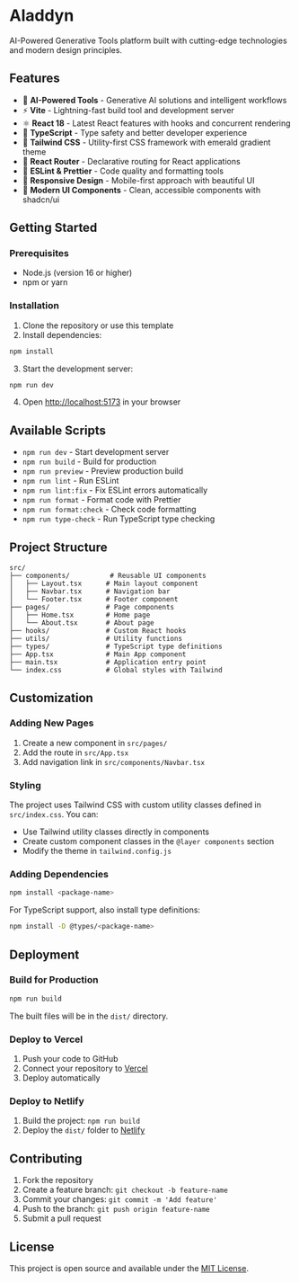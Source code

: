 # Aladdyn

AI-Powered Generative Tools platform built with cutting-edge technologies and modern design principles.

## Features

- 🤖 **AI-Powered Tools** - Generative AI solutions and intelligent workflows
- ⚡️ **Vite** - Lightning-fast build tool and development server
- ⚛️ **React 18** - Latest React features with hooks and concurrent rendering
- 🔷 **TypeScript** - Type safety and better developer experience
- 🎨 **Tailwind CSS** - Utility-first CSS framework with emerald gradient theme
- 🧭 **React Router** - Declarative routing for React applications
- 🔧 **ESLint & Prettier** - Code quality and formatting tools
- 📱 **Responsive Design** - Mobile-first approach with beautiful UI
- 🎯 **Modern UI Components** - Clean, accessible components with shadcn/ui

## Getting Started

### Prerequisites

- Node.js (version 16 or higher)
- npm or yarn

### Installation

1. Clone the repository or use this template
2. Install dependencies:

```bash
npm install
```

3. Start the development server:

```bash
npm run dev
```

4. Open [http://localhost:5173](http://localhost:5173) in your browser

## Available Scripts

- `npm run dev` - Start development server
- `npm run build` - Build for production
- `npm run preview` - Preview production build
- `npm run lint` - Run ESLint
- `npm run lint:fix` - Fix ESLint errors automatically
- `npm run format` - Format code with Prettier
- `npm run format:check` - Check code formatting
- `npm run type-check` - Run TypeScript type checking

## Project Structure

```
src/
├── components/          # Reusable UI components
│   ├── Layout.tsx      # Main layout component
│   ├── Navbar.tsx      # Navigation bar
│   └── Footer.tsx      # Footer component
├── pages/              # Page components
│   ├── Home.tsx        # Home page
│   └── About.tsx       # About page
├── hooks/              # Custom React hooks
├── utils/              # Utility functions
├── types/              # TypeScript type definitions
├── App.tsx             # Main App component
├── main.tsx            # Application entry point
└── index.css           # Global styles with Tailwind
```

## Customization

### Adding New Pages

1. Create a new component in `src/pages/`
2. Add the route in `src/App.tsx`
3. Add navigation link in `src/components/Navbar.tsx`

### Styling

The project uses Tailwind CSS with custom utility classes defined in `src/index.css`. You can:

- Use Tailwind utility classes directly in components
- Create custom component classes in the `@layer components` section
- Modify the theme in `tailwind.config.js`

### Adding Dependencies

```bash
npm install <package-name>
```

For TypeScript support, also install type definitions:

```bash
npm install -D @types/<package-name>
```

## Deployment

### Build for Production

```bash
npm run build
```

The built files will be in the `dist/` directory.

### Deploy to Vercel

1. Push your code to GitHub
2. Connect your repository to [Vercel](https://vercel.com)
3. Deploy automatically

### Deploy to Netlify

1. Build the project: `npm run build`
2. Deploy the `dist/` folder to [Netlify](https://netlify.com)

## Contributing

1. Fork the repository
2. Create a feature branch: `git checkout -b feature-name`
3. Commit your changes: `git commit -m 'Add feature'`
4. Push to the branch: `git push origin feature-name`
5. Submit a pull request

## License

This project is open source and available under the [MIT License](LICENSE).